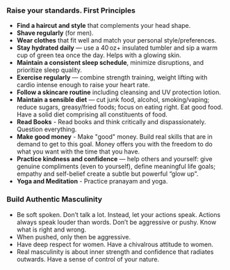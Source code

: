### Raise your standards. First Principles
- **Find a haircut and style** that complements your head shape.
- **Shave regularly** (for men).
- **Wear clothes** that fit well and match your personal style/preferences.
- **Stay hydrated daily** — use a 40 oz+ insulated tumbler and sip a warm cup of green tea once the day. Helps with a glowing skin.
- **Maintain a consistent sleep schedule**, minimize disruptions, and prioritize sleep quality.
- **Exercise regularly** — combine strength training, weight lifting with cardio intense enough to raise your heart rate.
- **Follow a skincare routine** including cleansing and UV protection lotion.
- **Maintain a sensible diet** — cut junk food, alcohol, smoking/vaping; reduce sugars, greasy/fried foods; focus on eating right. Eat good food. Have a solid diet comprising all constituents of food.
- **Read Books** - Read books and think critically and dispassionately. Question everything.
- **Make good money** - Make "good" money. Build real skills that are in demand to get to this goal. Money offers you with the freedom to do what you want with the time that you have. 
- **Practice kindness and confidence** — help others and yourself: give genuine compliments (even to yourself), define meaningful life goals; empathy and self-belief create a subtle but powerful “glow up".
- **Yoga and Meditation** - Practice pranayam and yoga.


### Build Authentic Masculinity
- Be soft spoken. Don’t talk a lot. Instead, let your actions speak. Actions always speak louder than words. Don’t be aggressive or pushy. Know what is right and wrong. 
- When pushed, only then be aggressive.
- Have deep respect for women. Have a chivalrous attitude to women.
- Real masculinity is about inner strength and confidence that radiates outwards. Have a sense of control of your nature.
